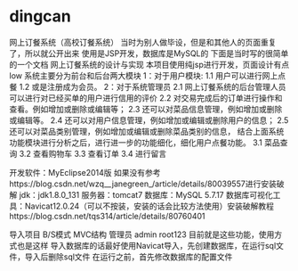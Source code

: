 # dingcan
网上订餐系统（高校订餐系统）
当时为别人做毕设，但是和其他人的页面重复了，所以就公开出来
使用是JSP开发，数据库是MySQL的
下面是当时写的很简单的一个文档
网上订餐系统的设计与实现
	本项目使用纯jsp进行开发，页面设计有点low
	系统主要分为前台和后台两大模块
  1：对于用户模块:
      1.1 用户可以进行网上点餐
	  1.2 或是注册成为会员。
  2：对于系统管理员
	  2.1 网上订餐系统的后台管理人员可以进行对已经买单的用户进行信用的评价
	  2.2 对交易完成后的订单进行操作和查看。例如增加或删除或编辑等；
	  2.3 还可以对菜品信息管理，例如增加或删除或编辑等。
	  2.4 还可以对用户信息管理，例如增加或编辑或删除用户的信息；
	  2.5 还可以对菜品类别管理，例如增加或编辑或删除菜品类别的信息，
	结合上面系统功能模块进行分析之后，进行进一步的功能细化，细化用户点餐功能。
		   3.1 菜品查询
		   3.2 查看购物车
		   3.3 查看订单
		   3.4 进行留言

开发软件：MyEclipse2014版  如果没有参考https://blog.csdn.net/wzq__janegreen_/article/details/80039557进行安装破解
jdk：jdk1.8.0_131
服务器：tomcat7
数据库：MySQL 5.7.17
数据库可视化工具：Navicat12.0.24（可以不按装，安装的话会比较方法使用）安装破解教程https://blog.csdn.net/tqs314/article/details/80760401

导入项目
	B/S模式
	MVC结构
管理员
	admin
	root123
目前就是这些功能，使用方式也是这样
导入数据库的话最好使用Navicat导入，先创建数据库，在运行sql文件，导入后删除sql文件
在运行之前，首先修改数据库的配置文件	
